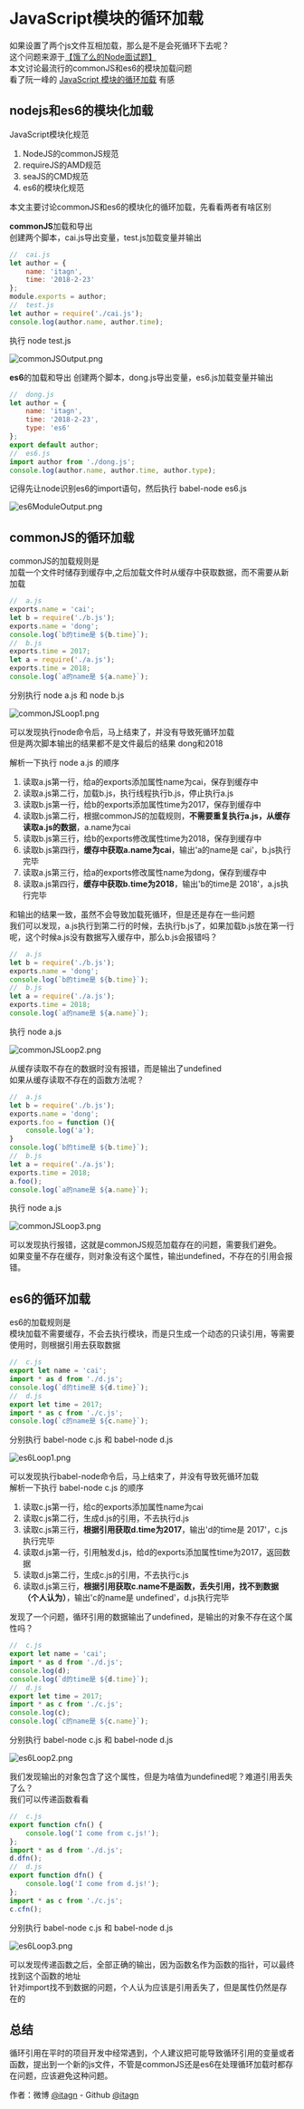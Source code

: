 ﻿# JavaScript模块的循环加载
如果设置了两个js文件互相加载，那么是不是会死循环下去呢？  
这个问题来源于[【饿了么的Node面试题】](https://elemefe.github.io/node-interview/#/sections/zh-cn/)   
本文讨论最流行的commonJS和es6的模块加载问题  
看了阮一峰的 [JavaScript 模块的循环加载](http://www.ruanyifeng.com/blog/2015/11/circular-dependency.html) 有感
## nodejs和es6的模块化加载
JavaScript模块化规范

1. NodeJS的commonJS规范
1. requireJS的AMD规范
1. seaJS的CMD规范
1. es6的模块化规范

本文主要讨论commonJS和es6的模块化的循环加载，先看看两者有啥区别  

**commonJS**加载和导出  
创建两个脚本，cai.js导出变量，test.js加载变量并输出
```javascript
//  cai.js
let author = {
    name: 'itagn',
    time: '2018-2-23'
};
module.exports = author;
//  test.js
let author = require('./cai.js');
console.log(author.name, author.time);
```
执行 node test.js  

![commonJSOutput.png](img/commonJSOutput.png)

**es6**的加载和导出
创建两个脚本，dong.js导出变量，es6.js加载变量并输出
```javascript
//  dong.js
let author = {
    name: 'itagn',
    time: '2018-2-23',
    type: 'es6'
};
export default author;
//  es6.js
import author from './dong.js';
console.log(author.name, author.time, author.type);
```
记得先让node识别es6的import语句，然后执行 babel-node es6.js  

![es6ModuleOutput.png](img/es6ModuleOutput.png)

## commonJS的循环加载
commonJS的加载规则是  
加载一个文件时储存到缓存中,之后加载文件时从缓存中获取数据，而不需要从新加载  
```javascript
//  a.js
exports.name = 'cai';
let b = require('./b.js');
exports.name = 'dong';
console.log(`b的time是 ${b.time}`);
//  b.js
exports.time = 2017;
let a = require('./a.js');
exports.time = 2018;
console.log(`a的name是 ${a.name}`);
```
分别执行 node a.js 和 node b.js

![commonJSLoop1.png](img/commonJSLoop1.png)

可以发现执行node命令后，马上结束了，并没有导致死循环加载  
但是两次脚本输出的结果都不是文件最后的结果 dong和2018  

解析一下执行 node a.js 的顺序  

1. 读取a.js第一行，给a的exports添加属性name为cai，保存到缓存中
1. 读取a.js第二行，加载b.js，执行线程执行b.js，停止执行a.js
1. 读取b.js第一行，给b的exports添加属性time为2017，保存到缓存中  
1. 读取b.js第二行，根据commonJS的加载规则，**不需要重复执行a.js，从缓存读取a.js的数据**，a.name为cai
1. 读取b.js第三行，给b的exports修改属性time为2018，保存到缓存中
1. 读取b.js第四行，**缓存中获取a.name为cai**，输出'a的name是 cai'，b.js执行完毕
1. 读取a.js第三行，给a的exports修改属性name为dong，保存到缓存中
1. 读取a.js第四行，**缓存中获取b.time为2018**，输出'b的time是 2018'，a.js执行完毕

和输出的结果一致，虽然不会导致加载死循环，但是还是存在一些问题  
我们可以发现，a.js执行到第二行的时候，去执行b.js了，如果加载b.js放在第一行呢，这个时候a.js没有数据写入缓存中，那么b.js会报错吗？
```javascript
//  a.js
let b = require('./b.js');
exports.name = 'dong';
console.log(`b的time是 ${b.time}`);
//  b.js
let a = require('./a.js');
exports.time = 2018;
console.log(`a的name是 ${a.name}`);
```
执行 node a.js

![commonJSLoop2.png](img/commonJSLoop2.png)

从缓存读取不存在的数据时没有报错，而是输出了undefined  
如果从缓存读取不存在的函数方法呢？
```javascript
//  a.js
let b = require('./b.js');
exports.name = 'dong';
exports.foo = function (){
    console.log('a');
}
console.log(`b的time是 ${b.time}`);
//  b.js
let a = require('./a.js');
exports.time = 2018;
a.foo();
console.log(`a的name是 ${a.name}`);
```
执行 node a.js

![commonJSLoop3.png](img/commonJSLoop3.png)

可以发现执行报错，这就是commonJS规范加载存在的问题，需要我们避免。  
如果变量不存在缓存，则对象没有这个属性，输出undefined，不存在的引用会报错。  
## es6的循环加载
es6的加载规则是  
模块加载不需要缓存，不会去执行模块，而是只生成一个动态的只读引用，等需要使用时，则根据引用去获取数据  
```javascript
//  c.js
export let name = 'cai';
import * as d from './d.js';
console.log(`d的time是 ${d.time}`);
//  d.js
export let time = 2017;
import * as c from './c.js';
console.log(`c的name是 ${c.name}`);
```
分别执行 babel-node c.js 和 babel-node d.js

![es6Loop1.png](img/es6Loop1.png)

可以发现执行babel-node命令后，马上结束了，并没有导致死循环加载  
解析一下执行 babel-node c.js 的顺序 

1. 读取c.js第一行，给c的exports添加属性name为cai 
1. 读取c.js第二行，生成d.js的引用，不去执行d.js
1. 读取c.js第三行，**根据引用获取d.time为2017**，输出'd的time是 2017'，c.js执行完毕
1. 读取d.js第一行，引用触发d.js，给d的exports添加属性time为2017，返回数据 
1. 读取d.js第二行，生成c.js的引用，不去执行c.js
1. 读取d.js第三行，**根据引用获取c.name不是函数，丢失引用，找不到数据（个人认为）**，输出'c的name是 undefined'，d.js执行完毕  

发现了一个问题，循环引用的数据输出了undefined，是输出的对象不存在这个属性吗？
```javascript
//  c.js
export let name = 'cai';
import * as d from './d.js';
console.log(d);
console.log(`d的time是 ${d.time}`);
//  d.js
export let time = 2017;
import * as c from './c.js';
console.log(c);
console.log(`c的name是 ${c.name}`);
```
分别执行 babel-node c.js 和 babel-node d.js

![es6Loop2.png](img/es6Loop2.png)

我们发现输出的对象包含了这个属性，但是为啥值为undefined呢？难道引用丢失了么？  
我们可以传递函数看看
```javascript
//  c.js
export function cfn() {
    console.log('I come from c.js!');
};
import * as d from './d.js';
d.dfn();
//  d.js
export function dfn() {
    console.log('I come from d.js!');
};
import * as c from './c.js';
c.cfn();
```
分别执行 babel-node c.js 和 babel-node d.js

![es6Loop3.png](img/es6Loop3.png)

可以发现传递函数之后，全部正确的输出，因为函数名作为函数的指针，可以最终找到这个函数的地址  
针对import找不到数据的问题，个人认为应该是引用丢失了，但是属性仍然是存在的  

## 总结
循环引用在平时的项目开发中经常遇到，个人建议把可能导致循环引用的变量或者函数，提出到一个新的js文件，不管是commonJS还是es6在处理循环加载时都存在问题，应该避免这种问题。

作者：微博 [@itagn][1] - Github [@itagn][2]

[1]: https://weibo.com/p/1005053782707172
[2]: https://github.com/itagn





